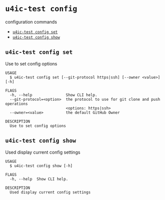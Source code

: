 `u4ic-test config`
==============

configuration commands

* [`u4ic-test config set`](#u4ic-test-config-set)
* [`u4ic-test config show`](#u4ic-test-config-show)

## `u4ic-test config set`

Use to set config options

```
USAGE
  $ u4ic-test config set [--git-protocol https|ssh] [--owner <value>] [-h]

FLAGS
  -h, --help               Show CLI help.
  --git-protocol=<option>  the protocol to use for git clone and push operations
                           <options: https|ssh>
  --owner=<value>          the default GitHub Owner

DESCRIPTION
  Use to set config options
```

## `u4ic-test config show`

Used display current config settings

```
USAGE
  $ u4ic-test config show [-h]

FLAGS
  -h, --help  Show CLI help.

DESCRIPTION
  Used display current config settings
```
